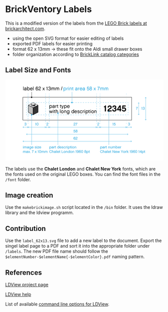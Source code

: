 # BrickVentory Labels

This is a modified version of the labels from the [LEGO Brick labels at brickarchitect.com](https://brickarchitect.com/labels/).

- using the open SVG format for easier editing of labels
- exported PDF labels for easier printing
- format 62 x 13mm -> these fit onto the Aldi small drawer boxes
- folder organization according to [BrickLink catalog categories](http://www.bricklink.com/catalogTree.asp?itemType=P)

## Label Size and Fonts

![label measurements](label-template_62x13.png)

The labels use the **Chalet London** and **Chalet New York** fonts, which are the fonts used on the original LEGO boxes. You can find the font files in the `/font` folder.
## Image creation

Use the `makebrickimage.sh` script located in the `/bin` folder. It uses the ldraw library and the ldview programm.

## Contribution

Use the `label_62x13.svg` file to add a new label to the document. Export the singel label page to a PDF and sort it into the appropriate folder under `/labels`. The new PDF file name should follow the `$elementNumber-$elementName{-$elementColor}.pdf` naming pattern.

## References

[LDView project page](https://tcobbs.github.io/ldview/)

[LDView help](https://trevorsandy.github.io/lpub3d/assets/docs/ldview/Help.html)

List of available [command line options for LDView](https://trevorsandy.github.io/lpub3d/assets/docs/ldview/Help.html#CommandLinePrefs).
